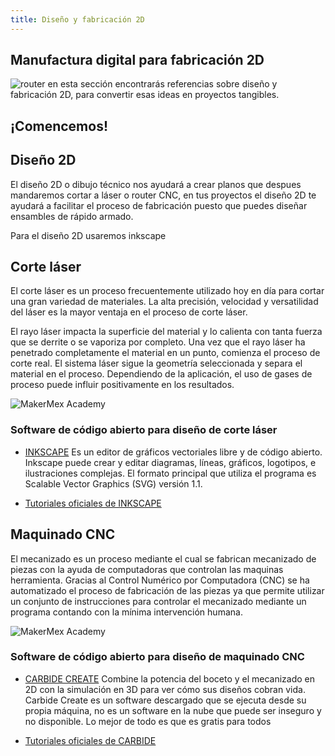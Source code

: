 ```yaml
---
title: Diseño y fabricación 2D
---
```

## Manufactura digital para fabricación 2D
![router]({{site.baseurl}}/img/router.JPG)
en esta sección encontrarás referencias sobre diseño y fabricación 2D, para convertir esas ideas en proyectos tangibles.
## ¡Comencemos!

## Diseño 2D
El diseño 2D o dibujo técnico nos ayudará a crear planos que despues mandaremos cortar a láser o router CNC, en tus proyectos el diseño 2D te ayudará a facilitar el proceso de fabricación puesto que puedes diseñar ensambles de rápido armado.

Para el diseño 2D usaremos inkscape


## Corte láser

El corte láser es un proceso frecuentemente utilizado hoy en día para cortar una gran variedad de materiales. La alta precisión, velocidad y versatilidad del láser es la mayor ventaja en el proceso de corte láser.

El rayo láser impacta la superficie del material y lo calienta con tanta fuerza que se derrite o se vaporiza por completo. Una vez que el rayo láser ha penetrado completamente el material en un punto, comienza el proceso de corte real. El sistema láser sigue la geometría seleccionada y separa el material en el proceso. Dependiendo de la aplicación, el uso de gases de proceso puede influir positivamente en los resultados.

![MakerMex Academy]({{site.baseurl}}/img/20180516085452-b27d21da-me.jpg)

### Software de código abierto para diseño de corte láser

* [INKSCAPE](https://inkscape.org/ar/download/)
Es un editor de gráficos vectoriales libre y de código abierto. Inkscape puede crear y editar diagramas, líneas, gráficos, logotipos, e ilustraciones complejas. El formato principal que utiliza el programa es Scalable Vector Graphics (SVG) versión 1.1.

* [Tutoriales oficiales de INKSCAPE](https://inkscape.org/es/aprende/tutoriales/)

## Maquinado CNC
El mecanizado es un proceso mediante el cual se fabrican mecanizado de piezas con la ayuda de computadoras que controlan las maquinas herramienta. Gracias al Control Numérico por Computadora (CNC) se ha automatizado el proceso de fabricación de las piezas ya que permite utilizar un conjunto de instrucciones para controlar el mecanizado mediante un programa contando con la mínima intervención humana.

![MakerMex Academy]({{site.baseurl}}/img/5a72e2ef-690e-4657-ac94-b9ccc349dfa3.jpg)

### Software de código abierto para diseño de maquinado CNC
* [CARBIDE CREATE](https://carbide3d.com/downloads/)
Combine la potencia del boceto y el mecanizado en 2D con la simulación en 3D para ver cómo sus diseños cobran vida.
Carbide Create es un software descargado que se ejecuta desde su propia máquina, no es un software en la nube que puede ser inseguro y no disponible. Lo mejor de todo es que es gratis para todos

* [Tutoriales oficiales de CARBIDE](https://docs.carbide3d.com/assembly/carbidecreate/video-tutorials/)


